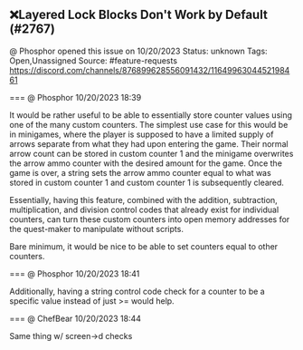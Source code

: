 ## ❌Layered Lock Blocks Don't Work by Default (#2767)
@ Phosphor opened this issue on 10/20/2023
Status: unknown
Tags: Open,Unassigned
Source: #feature-requests https://discord.com/channels/876899628556091432/1164996304452198461


=== @ Phosphor 10/20/2023 18:39

It would be rather useful to be able to essentially store counter values using one of the many custom counters. The simplest use case for this would be in minigames, where the player is supposed to have a limited supply of arrows separate from what they had upon entering the game. Their normal arrow count can be stored in custom counter 1 and the minigame overwrites the arrow ammo counter with the desired amount for the game. Once the game is over, a string sets the arrow ammo counter equal to what was stored in custom counter 1 and custom counter 1 is subsequently cleared. 

Essentially, having this feature, combined with the addition, subtraction, multiplication, and division control codes that already exist for individual counters, can turn these custom counters into open memory addresses for the quest-maker to manipulate without scripts.

Bare minimum, it would be nice to be able to set counters equal to other counters.

=== @ Phosphor 10/20/2023 18:41

Additionally, having a string control code check for a counter to be a specific value instead of just >= would help.

=== @ ChefBear 10/20/2023 18:44

Same thing w/ screen->d checks
